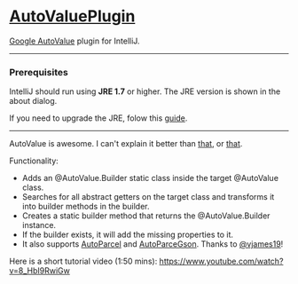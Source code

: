 # [AutoValuePlugin](https://plugins.jetbrains.com/plugin/8091?pr=idea)
[Google AutoValue](https://github.com/google/auto) plugin for IntelliJ.

___
### Prerequisites
IntelliJ should run using **JRE 1.7** or higher.
The JRE version is shown in the about dialog.

If you need to upgrade the JRE, folow this [guide](https://intellij-support.jetbrains.com/hc/en-us/articles/206544879-Selecting-the-JDK-version-the-IDE-will-run-under).
___

AutoValue is awesome.
I can't explain it better than [that](https://github.com/google/auto/blob/master/value/userguide/index.md), or [that](https://docs.google.com/presentation/d/14u_h-lMn7f1rXE1nDiLX0azS3IkgjGl5uxp5jGJ75RE/edit#slide=id.g2a5e9c4a8_00).

Functionality:

- Adds an @AutoValue.Builder static class inside the target @AutoValue class.
- Searches for all abstract getters on the target class and transforms it into builder methods in the builder.
- Creates a static builder method that returns the @AutoValue.Builder instance.
- If the builder exists, it will add the missing properties to it.
- It also supports [AutoParcel](https://github.com/frankiesardo/auto-parcel) and [AutoParceGson](https://github.com/evant/auto-parcel-gson). Thanks to [@vjames19](https://github.com/vjames19)!


Here is a short tutorial video (1:50 mins):
https://www.youtube.com/watch?v=8_HbI9RwiGw
